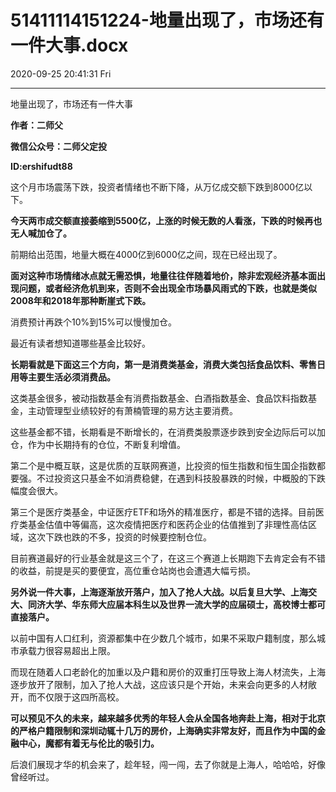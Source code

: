 # 51411114151224-地量出现了，市场还有一件大事.docx

2020-09-25 20:41:31 Fri

----

地量出现了，市场还有一件大事

__作者：二师父__

__微信公众号：二师父定投__

__ID:ershifudt88__

这个月市场震荡下跌，投资者情绪也不断下降，从万亿成交额下跌到8000亿以下。

__今天两市成交额直接萎缩到5500亿，上涨的时候无数的人看涨，下跌的时候再也无人喊加仓了。__

前期给出范围，地量大概在4000亿到6000亿之间，现在已经出现了。

__面对这种市场情绪冰点就无需恐惧，地量往往伴随着地价，除非宏观经济基本面出现问题，或者经济危机到来，否则不会出现全市场暴风雨式的下跌，也就是类似2008年和2018年那种断崖式下跌。__

消费预计再跌个10%到15%可以慢慢加仓。

最近有读者想知道哪些基金比较好。

__长期看就是下面这三个方向，第一是消费类基金，消费大类包括食品饮料、零售日用等主要生活必须消费品。__

这类基金很多，被动指数基金有消费指数基金、白酒指数基金、食品饮料指数基金，主动管理型业绩较好的有萧楠管理的易方达主要消费。

这些基金都不错，长期看是不断增长的，在消费类股票逐步跌到安全边际后可以加仓，作为中长期持有的仓位，不断复利增值。

第二个是中概互联，这是优质的互联网赛道，比投资的恒生指数和恒生国企指数都要强。不过投资这只基金不如消费稳健，在遇到科技股暴跌的时候，中概股的下跌幅度会很大。

第三个是医疗类基金，中证医疗ETF和场外的精准医疗，都是不错的选择。目前医疗类基金估值中等偏高，这次疫情把医疗和医药企业的估值推到了非理性高估区域，这次下跌也跌的不多，投资的时候要控制仓位。

目前赛道最好的行业基金就是这三个了，在这三个赛道上长期跑下去肯定会有不错的收益，前提是买的要便宜，高位重仓站岗也会遭遇大幅亏损。

__另外说一件大事，上海逐渐放开落户，加入了抢人大战。以后复旦大学、上海交大、同济大学、华东师大应届本科生以及世界一流大学的应届硕士，高校博士都可直接落户。__

以前中国有人口红利，资源都集中在少数几个城市，如果不采取户籍制度，那么城市承载力很容易超出上限。

而现在随着人口老龄化的加重以及户籍和房价的双重打压导致上海人材流失，上海逐步放开了限制，加入了抢人大战，这应该只是个开始，未来会向更多的人材敞开，而不仅限于这四所高校。

__可以预见不久的未来，越来越多优秀的年轻人会从全国各地奔赴上海，相对于北京的严格户籍限制和深圳动辄十几万的房价，上海确实非常友好，而且作为中国的金融中心，魔都有着无与伦比的吸引力。__

后浪们展现才华的机会来了，趁年轻，闯一闯，去了你就是上海人，哈哈哈，好像曾经听过。

